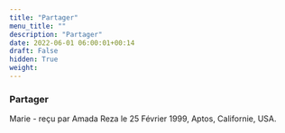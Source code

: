 ```yaml
---
title: "Partager"
menu_title: ""
description: "Partager"
date: 2022-06-01 06:00:01+00:14
draft: False
hidden: True
weight:
---
```

### Partager

Marie - reçu par Amada Reza le 25 Février 1999, Aptos, Californie, USA.



